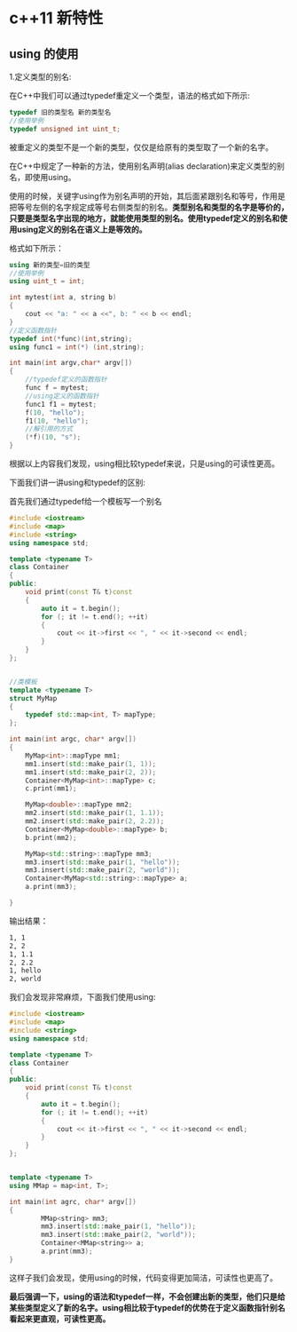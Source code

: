# c++11 新特性

## using 的使用

1.定义类型的别名:

在C++中我们可以通过typedef重定义一个类型，语法的格式如下所示:

```c++
typedef 旧的类型名 新的类型名
//使用举例
typedef unsigned int uint_t;
```

被重定义的类型不是一个新的类型，仅仅是给原有的类型取了一个新的名字。



在C++中规定了一种新的方法，使用别名声明(alias declaration)来定义类型的别名，即使用using。

使用的时候，关键字using作为别名声明的开始，其后面紧跟别名和等号，作用是把等号左侧的名字规定成等号右侧类型的别名。**类型别名和类型的名字是等价的，只要是类型名字出现的地方，就能使用类型的别名。使用typedef定义的别名和使用using定义的别名在语义上是等效的。**

格式如下所示：

```c++
using 新的类型=旧的类型
//使用举例
using uint_t = int;

```



```c++
int mytest(int a, string b)
{
    cout << "a: " << a <<", b: " << b << endl;
}
//定义函数指针
typedef int(*func)(int,string);
using func1 = int(*) (int,string);

int main(int argv,char* argv[])
{
    //typedef定义的函数指针
    func f = mytest;
    //using定义的函数指针
    func1 f1 = mytest;
    f(10, "hello");
    f1(10, "hello");
    //解引用的方式
    (*f)(10, "s");
}
```

根据以上内容我们发现，using相比较typedef来说，只是using的可读性更高。

下面我们讲一讲using和typedef的区别:

首先我们通过typedef给一个模板写一个别名

```c++
#include <iostream>
#include <map>
#include <string>
using namespace std;

template <typename T>
class Container
{
public:
    void print(const T& t)const
    {
        auto it = t.begin();
        for (; it != t.end(); ++it)
        {
            cout << it->first << ", " << it->second << endl;
        }
    }
};


//类模板
template <typename T>
struct MyMap
{
    typedef std::map<int, T> mapType;
};

int main(int argc, char* argv[])
{
    MyMap<int>::mapType mm1;
    mm1.insert(std::make_pair(1, 1));
    mm1.insert(std::make_pair(2, 2));
    Container<MyMap<int>::mapType> c;
    c.print(mm1);

    MyMap<double>::mapType mm2;
    mm2.insert(std::make_pair(1, 1.1));
    mm2.insert(std::make_pair(2, 2.2));
    Container<MyMap<double>::mapType> b;
    b.print(mm2);

    MyMap<std::string>::mapType mm3;
    mm3.insert(std::make_pair(1, "hello"));
    mm3.insert(std::make_pair(2, "world"));
    Container<MyMap<std::string>::mapType> a;
    a.print(mm3);

}
```

输出结果：

```bash
1, 1
2, 2
1, 1.1
2, 2.2
1, hello
2, world
```

我们会发现非常麻烦，下面我们使用using:

```c++
#include <iostream>
#include <map>
#include <string>
using namespace std;

template <typename T>
class Container
{
public:
    void print(const T& t)const
    {
        auto it = t.begin();
        for (; it != t.end(); ++it)
        {
            cout << it->first << ", " << it->second << endl;
        }
    }
};


template <typename T>
using MMap = map<int, T>;

int main(int agrc, char* argv[])
{
		MMap<string> mm3;
	    mm3.insert(std::make_pair(1, "hello"));
	    mm3.insert(std::make_pair(2, "world"));
	    Container<MMap<string>> a;
	    a.print(mm3);
}
```

这样子我们会发现，使用using的时候，代码变得更加简洁，可读性也更高了。



**最后强调一下，using的语法和typedef一样，不会创建出新的类型，他们只是给某些类型定义了新的名字。using相比较于typedef的优势在于定义函数指针别名看起来更直观，可读性更高。**
